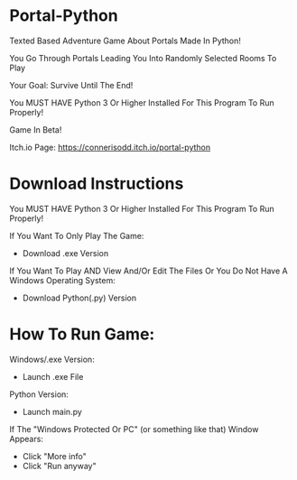 # Portal-Python
Texted Based Adventure Game About Portals Made In Python!

You Go Through Portals Leading You Into Randomly Selected Rooms To Play

Your Goal: Survive Until The End!

You MUST HAVE Python 3 Or Higher Installed For This Program To Run Properly!

Game In Beta!

Itch.io Page: https://connerisodd.itch.io/portal-python

# Download Instructions

You MUST HAVE Python 3 Or Higher Installed For This Program To Run Properly!

If You Want To Only Play The Game: 
* Download .exe Version
  
If You Want To Play AND View And/Or Edit The Files Or You Do Not Have A Windows Operating System: 
* Download Python(.py) Version

# How To Run Game: 

Windows/.exe Version:
* Launch .exe File

Python Version: 
* Launch main.py

If The "Windows Protected Or PC" (or something like that) Window Appears: 
* Click "More info" 
* Click "Run anyway"
